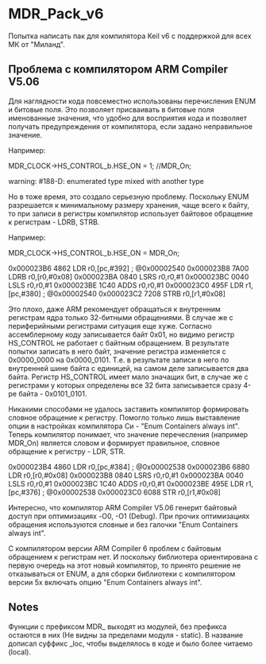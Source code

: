 ﻿# MDR_Pack_v6

Попытка написать пак для компилятора Keil v6 с поддержкой для всех МК от "Миланд".

## Проблема с компилятором ARM Compiler V5.06

Для наглядности кода повсеместно использованы перечисления ENUM и битовые поля. Это позволяет присваивать в битовые поля именованные значения, что удобно для восприятия кода и позволяет получать предупреждения от компилятора, если задано неправильное значение.

Например:

  MDR_CLOCK->HS_CONTROL_b.HSE_ON = 1; //MDR_On;

  warning:  #188-D: enumerated type mixed with another type

Но в тоже время, это создало серьезную проблему. Поскольку ENUM разрешается к минимальному размеру хранения, чаще всего к байту, то при записи в регистры компилятор использует байтовое обращение к регистрам - LDRB, STRB.

Например:

  MDR_CLOCK->HS_CONTROL_b.HSE_ON = MDR_On;

  0x000023B6 4862      LDR      r0,[pc,#392]  ; @0x00002540
  0x000023B8 7A00      LDRB     r0,[r0,#0x08]
  0x000023BA 0840      LSRS     r0,r0,#1
  0x000023BC 0040      LSLS     r0,r0,#1
  0x000023BE 1C40      ADDS     r0,r0,#1
  0x000023C0 495F      LDR      r1,[pc,#380]  ; @0x00002540
  0x000023C2 7208      STRB     r0,[r1,#0x08]

Это плохо, даже ARM рекомендует обращаться к внутренним регистрам ядра только 32-битными обращениями. В случае же с периферийными регистрами ситуация еще хуже. Согласно ассемблерному коду записывается байт 0х01, но видимо регистр HS_CONTROL не работает с байтным обращением. В результате попытки записать в него байт, значение регистра изменяется с 0х0000_0000 на 0х0000_0101. Т.е. в результате записи в него по внутренней шине байта с единицей, на самом деле записывается два байта. Регистр HS_CONTROL имеет мало значащих бит, в случае же с регистрами у которых определены все 32 бита записывается сразу 4-ре байта - 0х0101_0101.

Никакими способами не удалось заставить компилятор формировать словное обращение к регистру. Помогло только лишь выставление опции в настройках компилятора Си - "Enum Containers always int". Теперь компилятор понимает, что значение перечесления (например MDR_On) является словом и формирует правильное, словное обращение к регистру - LDR, STR.

  0x000023B4 4860      LDR      r0,[pc,#384]  ; @0x00002538
  0x000023B6 6880      LDR      r0,[r0,#0x08]
  0x000023B8 0840      LSRS     r0,r0,#1
  0x000023BA 0040      LSLS     r0,r0,#1
  0x000023BC 1C40      ADDS     r0,r0,#1
  0x000023BE 495E      LDR      r1,[pc,#376]  ; @0x00002538
  0x000023C0 6088      STR      r0,[r1,#0x08]

Интересно, что компилятор ARM Compiler V5.06 генерит байтовый доступ при оптимизациях -O0, -O1 (Debug). При прочих оптимизациях обращения используются словные и без галочки "Enum Containers always int".

С компилятором версии ARM Compiler 6 проблем с байтовым обращением к регистрам нет. И поскольку библиотера ориентирована с первую очередь на этот новый компилятор, то принято решение не отказываться от ENUM, а для сборки библиотеки с компилятором версии 5х включать опцию "Enum Containers always int".


## Notes

Функции с префиксом MDR_ выходят из модулей, без префикса остаются в них (Не видны за пределами модуля - static). В название дописал суффикс _loc, чтобы выделялось в коде и было более читаемо (local).
